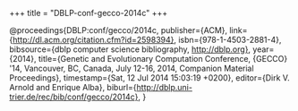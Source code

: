 +++
title = "DBLP-conf-gecco-2014c"
+++

@proceedings{DBLP:conf/gecco/2014c,
   publisher={ACM},
   link={http://dl.acm.org/citation.cfm?id=2598394},
   isbn={978-1-4503-2881-4},
   bibsource={dblp computer science bibliography, http://dblp.org},
   year={2014},
   title={Genetic and Evolutionary Computation Conference, {GECCO} '14, Vancouver, BC, Canada, July 12-16, 2014, Companion Material Proceedings},
   timestamp={Sat, 12 Jul 2014 15:03:19 +0200},
   editor={Dirk V. Arnold and
Enrique Alba},
   biburl={http://dblp.uni-trier.de/rec/bib/conf/gecco/2014c},
}
